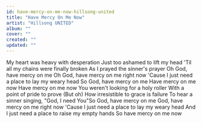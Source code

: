 ```yaml
---
id: have-mercy-on-me-now-hillsong-united
title: "Have Mercy On Me Now"
artist: "Hillsong UNITED"
album: ""
cover: ""
created: ""
updated: ""
---
```


My heart was heavy with desperation
Just too ashamed to lift my head
'Til all my chains were finally broken
As I prayed the sinner's prayer
Oh God, have mercy on me
Oh God, have mercy on me right now
'Cause I just need a place to lay my weary head
So God, have mercy on me
Have mercy on me now
Have mercy on me now
You weren't looking for a holy roller
With a point of pride to prove (But oh)
How irresistible to grace is failure
To hear a sinner singing, "God, I need You"So God, have mercy on me
God, have mercy on me right now
'Cause I just need a place to lay my weary head
And I just need a place to raise my empty hands
So have mercy on me now